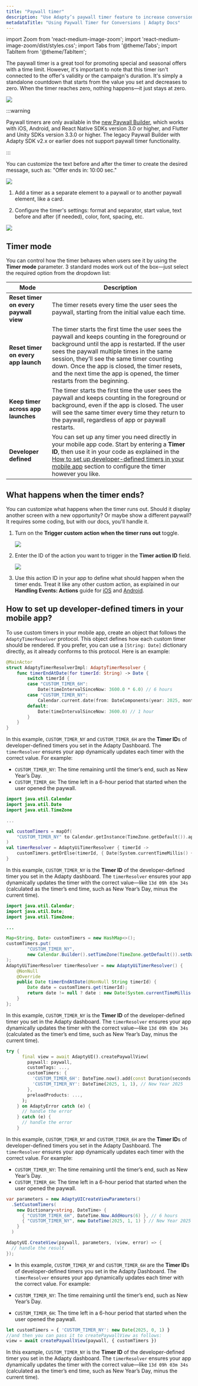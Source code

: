 ```yaml
---
title: "Paywall timer"
description: "Use Adapty’s paywall timer feature to increase conversions and create urgency."
metadataTitle: "Using Paywall Timer for Conversions | Adapty Docs"
---
```


import Zoom from 'react-medium-image-zoom';
import 'react-medium-image-zoom/dist/styles.css';
import Tabs from '@theme/Tabs';
import TabItem from '@theme/TabItem'; 

The paywall timer is a great tool for promoting special and seasonal offers with a time limit. However, it's important to note that this timer isn't connected to the offer's validity or the campaign's duration. It's simply a standalone countdown that starts from the value you set and decreases to zero. When the timer reaches zero, nothing happens—it just stays at zero.

<Zoom>
  <img src={require('./img/87de83a-Timer_withou_text.webp').default}
  style={{
    border: 'none', /* border width and color */
    width: '200px', /* image width */
    display: 'block', /* for alignment */
    margin: '0 auto' /* center alignment */
  }}
/></Zoom>

:::warning

Paywall timers are only available in the [new Paywall Builder](adapty-paywall-builder), which works with iOS, Android, and React Native SDKs version 3.0 or higher, and Flutter and Unity SDKs version 3.3.0 or higher. The legacy Paywall Builder with Adapty SDK v2.x or earlier does not support paywall timer functionality.

:::

You can customize the text before and after the timer to create the desired message, such as: "Offer ends in: 10:00 sec."

<Zoom>
  <img src={require('./img/f1be626-timer_example.webp').default}
  style={{
    border: 'none', /* border width and color */
    width: '200px', /* image width */
    display: 'block', /* for alignment */
    margin: '0 auto' /* center alignment */
  }}
/>
</Zoom>

1. Add a timer as a separate element to a paywall or to another paywall element, like a card.

2. Configure the timer's settings: format and separator, start value, text before and after (if needed), color, font, spacing, etc.

<Zoom>
  <img src={require('./img/e83e891-timer.webp').default}
  style={{
    border: '1px solid #727272', /* border width and color */
    width: '700px', /* image width */
    display: 'block', /* for alignment */
    margin: '0 auto' /* center alignment */
  }}
/>
</Zoom>

## Timer mode

You can control how the timer behaves when users see it by using the **Timer mode** parameter. 3 standard modes work out of the box—just select the required option from the dropdown list:

| Mode                                  | Description                                                  |
| ------------------------------------- | ------------------------------------------------------------ |
| **Reset timer on every paywall view** | The timer resets every time the user sees the paywall, starting from the initial value each time. |
| **Reset timer on every app launch**   | The timer starts the first time the user sees the paywall and keeps counting in the foreground or background until the app is restarted. If the user sees the paywall multiple times in the same session, they’ll see the same timer counting down. Once the app is closed, the timer resets, and the next time the app is opened, the timer restarts from the beginning. |
| **Keep timer across app launches**    | The timer starts the first time the user sees the paywall and keeps counting in the foreground or background, even if the app is closed. The user will see the same timer every time they return to the paywall, regardless of app or paywall restarts. |
| **Developer defined**                 | You can set up any timer you need directly in your mobile app code. Start by entering a **Timer ID**, then use it in your code as explained in the [How to set up developer-defined timers in your mobile app](paywall-timer#how-to-set-up-developer-defined-timers-in-your-mobile-app) section to configure the timer however you like. |

## What happens when the timer ends?

You can customize what happens when the timer runs out. Should it display another screen with a new opportunity? Or maybe show a different paywall? It requires some coding, but with our docs, you'll handle it.

1. Turn on the **Trigger custom action when the timer runs out** toggle.

   <Zoom>
     <img src={require('./img/timer-action-on.webp').default}
     style={{
       border: '1px solid #727272', /* border width and color */
       width: '700px', /* image width */
       display: 'block', /* for alignment */
       margin: '0 auto' /* center alignment */
     }}
   />
   </Zoom>

2. Enter the ID of the action you want to trigger in the **Timer action ID** field.

   <Zoom>
     <img src={require('./img/timer-action-id.webp').default}
     style={{
       border: '1px solid #727272', /* border width and color */
       width: '700px', /* image width */
       display: 'block', /* for alignment */
       margin: '0 auto' /* center alignment */
     }}
   />
   </Zoom>
   
3. Use this action ID in your app to define what should happen when the timer ends. Treat it like any other custom action, as explained in our **Handling Events: Actions** guide for [iOS](ios-handling-events#actions) and [Android](android-handling-events#actions).

## How to set up developer-defined timers in your mobile app?

To use custom timers in your mobile app, create an object that follows the `AdaptyTimerResolver` protocol. This object defines how each custom timer should be rendered. If you prefer, you can use a `[String: Date]` dictionary directly, as it already conforms to this protocol. Here is an example:

<Tabs groupId="current-os" queryString> <TabItem value="swift" label="Swift" default>

```Swift showLineNumbers
@MainActor
struct AdaptyTimerResolverImpl: AdaptyTimerResolver {
    func timerEndAtDate(for timerId: String) -> Date {
        switch timerId {
        case "CUSTOM_TIMER_6H":
            Date(timeIntervalSinceNow: 3600.0 * 6.0) // 6 hours
        case "CUSTOM_TIMER_NY":
            Calendar.current.date(from: DateComponents(year: 2025, month: 1, day: 1)) ?? Date(timeIntervalSinceNow: 3600.0)
        default:
            Date(timeIntervalSinceNow: 3600.0) // 1 hour
        }
    }
}
```

In this example, `CUSTOM_TIMER_NY` and `CUSTOM_TIMER_6H` are the **Timer ID**s of developer-defined timers you set in the Adapty Dashboard. The `timerResolver` ensures your app dynamically updates each timer with the correct value. For example:

- `CUSTOM_TIMER_NY`: The time remaining until the timer’s end, such as New Year’s Day.
- `CUSTOM_TIMER_6H`: The time left in a 6-hour period that started when the user opened the paywall.

</TabItem> <TabItem value="kotlin" label="Kotlin" default> 

```kotlin showLineNumbers
import java.util.Calendar
import java.util.Date
import java.util.TimeZone

...

val customTimers = mapOf(
    "CUSTOM_TIMER_NY" to Calendar.getInstance(TimeZone.getDefault()).apply { set(2025, 0, 1) }.time, // New Year 2025
)
val timerResolver = AdaptyUiTimerResolver { timerId ->
    customTimers.getOrElse(timerId, { Date(System.currentTimeMillis() + 3600 * 1000L) /* in 1 hour */ } )
}
```

In this example, `CUSTOM_TIMER_NY` is the **Timer ID** of the developer-defined timer you set in the Adapty dashboard. The `timerResolver` ensures your app dynamically updates the timer with the correct value—like `13d 09h 03m 34s` (calculated as the timer’s end time, such as New Year’s Day, minus the current time).

</TabItem> <TabItem value="java" label="Java" default> 

```JAVA showLineNumbers
import java.util.Calendar;
import java.util.Date;
import java.util.TimeZone;

...

Map<String, Date> customTimers = new HashMap<>();
customTimers.put(
        "CUSTOM_TIMER_NY",
        new Calendar.Builder().setTimeZone(TimeZone.getDefault()).setDate(2025, 0, 1).build().getTime()
);
AdaptyUiTimerResolver timerResolver = new AdaptyUiTimerResolver() {
    @NonNull
    @Override
    public Date timerEndAtDate(@NonNull String timerId) {
        Date date = customTimers.get(timerId);
        return date != null ? date : new Date(System.currentTimeMillis() + 3600 * 1000L); /* in 1 hour */
    }
};
```

In this example, `CUSTOM_TIMER_NY` is the **Timer ID** of the developer-defined timer you set in the Adapty dashboard. The `timerResolver` ensures your app dynamically updates the timer with the correct value—like `13d 09h 03m 34s` (calculated as the timer’s end time, such as New Year’s Day, minus the current time).

</TabItem> <TabItem value="flutter" label="Flutter" default> 

```dart showLineNumbers
try {
      final view = await AdaptyUI().createPaywallView(
        paywall: paywall,
        customTags: ...,
        customTimers: {
          'CUSTOM_TIMER_6H': DateTime.now().add(const Duration(seconds: 3600 * 6)),
          'CUSTOM_TIMER_NY': DateTime(2025, 1, 1), // New Year 2025
        },
        preloadProducts: ...,
      );
    } on AdaptyError catch (e) {
      // handle the error
    } catch (e) {
      // handle the error
    }
```

 In this example, `CUSTOM_TIMER_NY` and `CUSTOM_TIMER_6H` are the **Timer ID**s of developer-defined timers you set in the Adapty Dashboard. The `timerResolver` ensures your app dynamically updates each timer with the correct value. For example:

- `CUSTOM_TIMER_NY`: The time remaining until the timer’s end, such as New Year’s Day.
- `CUSTOM_TIMER_6H`: The time left in a 6-hour period that started when the user opened the paywall.

</TabItem> 

<TabItem value="unity" label="Unity (C#)" default> 

```csharp showLineNumbers
var parameters = new AdaptyUICreateViewParameters()
  .SetCustomTimers(
    new Dictionary<string, DateTime> {
      { "CUSTOM_TIMER_6H", DateTime.Now.AddHours(6) }, // 6 hours
      { "CUSTOM_TIMER_NY", new DateTime(2025, 1, 1) } // New Year 2025
    }
  )

AdaptyUI.CreateView(paywall, parameters, (view, error) => {
  // handle the result
});
```

-  In this example, `CUSTOM_TIMER_NY` and `CUSTOM_TIMER_6H` are the **Timer ID**s of developer-defined timers you set in the Adapty Dashboard. The `timerResolver` ensures your app dynamically updates each timer with the correct value. For example:

  - `CUSTOM_TIMER_NY`: The time remaining until the timer’s end, such as New Year’s Day.
  - `CUSTOM_TIMER_6H`: The time left in a 6-hour period that started when the user opened the paywall.

</TabItem> 

 <TabItem value="rn" label="React Native (TS)" default> 

```typescript showLineNumbers
let customTimers = { 'CUSTOM_TIMER_NY': new Date(2025, 0, 1) }
//and then you can pass it to createPaywallView as follows:
view = await createPaywallView(paywall, { customTimers })
```

In this example, `CUSTOM_TIMER_NY` is the **Timer ID** of the developer-defined timer you set in the Adapty dashboard. The `timerResolver` ensures your app dynamically updates the timer with the correct value—like `13d 09h 03m 34s` (calculated as the timer’s end time, such as New Year’s Day, minus the current time).

 </TabItem> 
 </Tabs>

